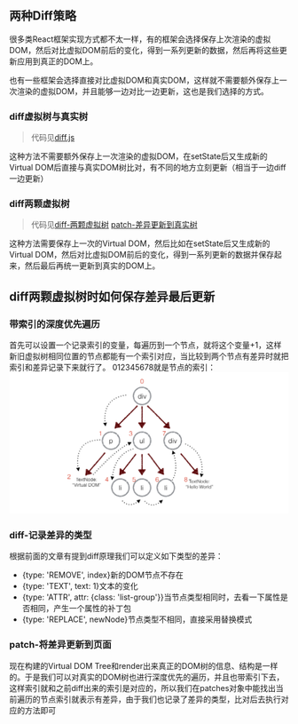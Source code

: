 ## 两种Diff策略

很多类React框架实现方式都不太一样，有的框架会选择保存上次渲染的虚拟DOM，然后对比虚拟DOM前后的变化，得到一系列更新的数据，然后再将这些更新应用到真正的DOM上。

也有一些框架会选择直接对比虚拟DOM和真实DOM，这样就不需要额外保存上一次渲染的虚拟DOM，并且能够一边对比一边更新，这也是我们选择的方式。

### diff虚拟树与真实树

>代码见[diff.js](../src/react-dom/diff.js)

这种方法不需要额外保存上一次渲染的虚拟DOM，在setState后又生成新的Virtual DOM后直接与真实DOM树比对，有不同的地方立刻更新（相当于一边diff一边更新）


### diff两颗虚拟树

>代码见[diff-两颗虚拟树](../src/react-dom/diff-两颗虚拟树.js) [patch-差异更新到真实树](../src/react-dom/patch-差异更新到真实树.js)

这种方法需要保存上一次的Virtual DOM，然后比如在setState后又生成新的Virtual DOM，然后对比虚拟DOM前后的变化，得到一系列更新的数据并保存起来，然后最后再统一更新到真实的DOM上。

## diff两颗虚拟树时如何保存差异最后更新

### 带索引的深度优先遍历

首先可以设置一个记录索引的变量，每遍历到一个节点，就将这个变量+1，这样新旧虚拟树相同位置的节点都能有一个索引对应，当比较到两个节点有差异时就把索引和差异记录下来就行了。
012345678就是节点的索引：
<img src='./img/React15diffVdomVdom.png'>

### diff-记录差异的类型

根据前面的文章有提到diff原理我们可以定义如下类型的差异：

- {type: 'REMOVE', index}新的DOM节点不存在
- {type: 'TEXT', text: 1}文本的变化
- {type: 'ATTR', attr: {class: 'list-group'}}当节点类型相同时，去看一下属性是否相同，产生一个属性的补丁包
- {type: 'REPLACE', newNode}节点类型不相同，直接采用替换模式

### patch-将差异更新到页面

现在构建的Virtual DOM Tree和render出来真正的DOM树的信息、结构是一样的。于是我们可以对真实的DOM树也进行深度优先的遍历，并且也带索引下去，这样索引就和之前diff出来的索引是对应的，所以我们在patches对象中能找出当前遍历的节点索引就表示有差异，由于我们也记录了差异的类型，比对后去执行对应的方法即可

